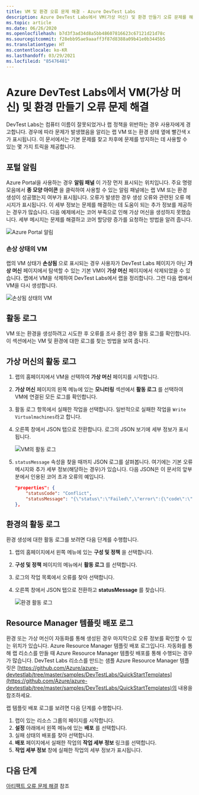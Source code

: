 ```yaml
---
title: VM 및 환경 오류 문제 해결 - Azure DevTest Labs
description: Azure DevTest Labs에서 VM(가상 머신) 및 환경 만들기 오류 문제를 해결하는 방법에 대해 알아봅니다.
ms.topic: article
ms.date: 06/26/2020
ms.openlocfilehash: b7d3f3ad34d8a5bb48607816623c67121d21d78c
ms.sourcegitcommit: f28ebb95ae9aaaff3f87d8388a09b41e0b3445b5
ms.translationtype: HT
ms.contentlocale: ko-KR
ms.lasthandoff: 03/29/2021
ms.locfileid: "85476481"
---
```

# <a name="troubleshoot-virtual-machine-vm-and-environment-creation-failures-in-azure-devtest-labs"></a>Azure DevTest Labs에서 VM(가상 머신) 및 환경 만들기 오류 문제 해결
DevTest Labs는 컴퓨터 이름이 잘못되었거나 랩 정책을 위반하는 경우 사용자에게 경고합니다. 경우에 따라 문제가 발생했음을 알리는 랩 VM 또는 환경 상태 옆에 빨간색 `X`가 표시됩니다.  이 문서에서는 기본 문제를 찾고 차후에 문제를 방지하는 데 사용할 수 있는 몇 가지 트릭을 제공합니다.

## <a name="portal-notifications"></a>포털 알림
Azure Portal을 사용하는 경우 **알림 패널** 이 가장 먼저 표시되는 위치입니다.  주요 명령 모음에서 **종 모양 아이콘** 을 클릭하여 사용할 수 있는 알림 패널에는 랩 VM 또는 환경 생성이 성공했는지 여부가 표시됩니다.  오류가 발생한 경우 생성 오류와 관련된 오류 메시지가 표시됩니다. 이 세부 정보는 문제를 해결하는 데 도움이 되는 추가 정보를 제공하는 경우가 많습니다. 다음 예제에서는 코어 부족으로 인해 가상 머신을 생성하지 못했습니다. 세부 메시지는 문제를 해결하고 코어 할당량 증가를 요청하는 방법을 알려 줍니다.

![Azure Portal 알림](./media/troubleshoot-vm-environment-creation-failures/portal-notification.png)

### <a name="vm-in-corruption-state"></a>손상 상태의 VM
랩의 VM 상태가 **손상됨** 으로 표시되는 경우 사용자가 DevTest Labs 페이지가 아닌 **가상 머신** 페이지에서 탐색할 수 있는 기본 VM이 **가상 머신** 페이지에서 삭제되었을 수 있습니다. 랩에서 VM을 삭제하여 DevTest Labs에서 랩을 정리합니다. 그런 다음 랩에서 VM을 다시 생성합니다. 

![손상됨 상태의 VM](./media/troubleshoot-vm-environment-creation-failures/vm-corrupted-state.png)



## <a name="activity-logs"></a>활동 로그
VM 또는 환경을 생성하려고 시도한 후 오류를 조사 중인 경우 활동 로그를 확인합니다. 이 섹션에서는 VM 및 환경에 대한 로그를 찾는 방법을 보여 줍니다.

## <a name="activity-logs-for-virtual-machines"></a>가상 머신의 활동 로그

1. 랩의 홈페이지에서 VM을 선택하여 **가상 머신** 페이지를 시작합니다.
2. **가상 머신** 페이지의 왼쪽 메뉴에 있는 **모니터링** 섹션에서 **활동 로그** 를 선택하여 VM에 연결된 모든 로그를 확인합니다.
3. 활동 로그 항목에서 실패한 작업을 선택합니다. 일반적으로 실패한 작업을 `Write Virtualmachines`라고 합니다.
4. 오른쪽 창에서 JSON 탭으로 전환합니다. 로그의 JSON 보기에 세부 정보가 표시됩니다.

    ![VM의 활동 로그](./media/troubleshoot-vm-environment-creation-failures/vm-activity-log.png)
5. `statusMessage` 속성을 찾을 때까지 JSON 로그를 살펴봅니다. 여기에는 기본 오류 메시지와 추가 세부 정보(해당하는 경우)가 있습니다. 다음 JSON은 이 문서의 앞부분에서 인용된 코어 초과 오류의 예입니다.

    ```json
    "properties": {
        "statusCode": "Conflict",
        "statusMessage": "{\"status\":\"Failed\",\"error\":{\"code\":\"ResourceDeploymentFailure\",\"message\":\"The resource operation completed with terminal provisioning state 'Failed'.\",\"details\":[{\"code\":\"OperationNotAllowed\",\"message\":\"Operation results in exceeding quota limits of Core. Maximum allowed: 100, Current in use: 100, Additional requested: 8. Please read more about quota increase at https://aka.ms/corequotaincrease.\"}]}}",
    },
    ```

## <a name="activity-log-for-an-environment"></a>환경의 활동 로그

환경 생성에 대한 활동 로그를 보려면 다음 단계를 수행합니다.

1. 랩의 홈페이지에서 왼쪽 메뉴에 있는 **구성 및 정책** 을 선택합니다.
2. **구성 및 정책** 페이지의 메뉴에서 **활동 로그** 를 선택합니다.
3. 로그의 작업 목록에서 오류를 찾아 선택합니다.
4. 오른쪽 창에서 JSON 탭으로 전환하고 **statusMessage** 를 찾습니다.

    ![환경 활동 로그](./media/troubleshoot-vm-environment-creation-failures/envirionment-activity-log.png)

## <a name="resource-manager-template-deployment-logs"></a>Resource Manager 템플릿 배포 로그
환경 또는 가상 머신이 자동화를 통해 생성된 경우 마지막으로 오류 정보를 확인할 수 있는 위치가 있습니다. Azure Resource Manager 템플릿 배포 로그입니다. 자동화를 통해 랩 리소스를 만들 때 Azure Resource Manager 템플릿 배포를 통해 수행되는 경우가 많습니다. DevTest Labs 리소스를 만드는 샘플 Azure Resource Manager 템플릿은 [https://github.com/Azure/azure-devtestlab/tree/master/samples/DevTestLabs/QuickStartTemplates](https://github.com/Azure/azure-devtestlab/tree/master/samples/DevTestLabs/QuickStartTemplates)의 내용을 참조하세요.

랩 템플릿 배포 로그를 보려면 다음 단계를 수행합니다.

1. 랩이 있는 리소스 그룹의 페이지를 시작합니다.
2. **설정** 아래에서 왼쪽 메뉴에 있는 **배포** 를 선택합니다.
3. 실패 상태의 배포를 찾아 선택합니다.
4. **배포** 페이지에서 실패한 작업의 **작업 세부 정보** 링크를 선택합니다.
5. **작업 세부 정보** 창에 실패한 작업의 세부 정보가 표시됩니다.

## <a name="next-steps"></a>다음 단계
[아티팩트 오류 문제 해결](devtest-lab-troubleshoot-artifact-failure.md) 참조
